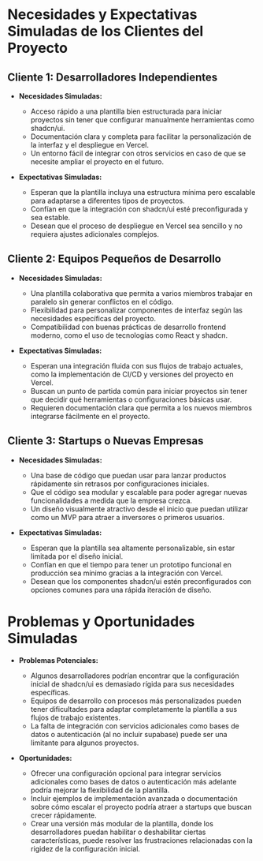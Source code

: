 # Necesidades y Expectativas Simuladas de los Clientes del Proyecto

## Cliente 1: Desarrolladores Independientes
- **Necesidades Simuladas:** 
  - Acceso rápido a una plantilla bien estructurada para iniciar proyectos sin tener que configurar manualmente herramientas como shadcn/ui.
  - Documentación clara y completa para facilitar la personalización de la interfaz y el despliegue en Vercel.
  - Un entorno fácil de integrar con otros servicios en caso de que se necesite ampliar el proyecto en el futuro.

- **Expectativas Simuladas:** 
  - Esperan que la plantilla incluya una estructura mínima pero escalable para adaptarse a diferentes tipos de proyectos.
  - Confían en que la integración con shadcn/ui esté preconfigurada y sea estable.
  - Desean que el proceso de despliegue en Vercel sea sencillo y no requiera ajustes adicionales complejos.

## Cliente 2: Equipos Pequeños de Desarrollo
- **Necesidades Simuladas:** 
  - Una plantilla colaborativa que permita a varios miembros trabajar en paralelo sin generar conflictos en el código.
  - Flexibilidad para personalizar componentes de interfaz según las necesidades específicas del proyecto.
  - Compatibilidad con buenas prácticas de desarrollo frontend moderno, como el uso de tecnologías como React y shadcn.

- **Expectativas Simuladas:** 
  - Esperan una integración fluida con sus flujos de trabajo actuales, como la implementación de CI/CD y versiones del proyecto en Vercel.
  - Buscan un punto de partida común para iniciar proyectos sin tener que decidir qué herramientas o configuraciones básicas usar.
  - Requieren documentación clara que permita a los nuevos miembros integrarse fácilmente en el proyecto.

## Cliente 3: Startups o Nuevas Empresas
- **Necesidades Simuladas:** 
  - Una base de código que puedan usar para lanzar productos rápidamente sin retrasos por configuraciones iniciales.
  - Que el código sea modular y escalable para poder agregar nuevas funcionalidades a medida que la empresa crezca.
  - Un diseño visualmente atractivo desde el inicio que puedan utilizar como un MVP para atraer a inversores o primeros usuarios.

- **Expectativas Simuladas:** 
  - Esperan que la plantilla sea altamente personalizable, sin estar limitada por el diseño inicial.
  - Confían en que el tiempo para tener un prototipo funcional en producción sea mínimo gracias a la integración con Vercel.
  - Desean que los componentes shadcn/ui estén preconfigurados con opciones comunes para una rápida iteración de diseño.

# Problemas y Oportunidades Simuladas

- **Problemas Potenciales:**
  - Algunos desarrolladores podrían encontrar que la configuración inicial de shadcn/ui es demasiado rígida para sus necesidades específicas.
  - Equipos de desarrollo con procesos más personalizados pueden tener dificultades para adaptar completamente la plantilla a sus flujos de trabajo existentes.
  - La falta de integración con servicios adicionales como bases de datos o autenticación (al no incluir supabase) puede ser una limitante para algunos proyectos.

- **Oportunidades:**
  - Ofrecer una configuración opcional para integrar servicios adicionales como bases de datos o autenticación más adelante podría mejorar la flexibilidad de la plantilla.
  - Incluir ejemplos de implementación avanzada o documentación sobre cómo escalar el proyecto podría atraer a startups que buscan crecer rápidamente.
  - Crear una versión más modular de la plantilla, donde los desarrolladores puedan habilitar o deshabilitar ciertas características, puede resolver las frustraciones relacionadas con la rigidez de la configuración inicial.

